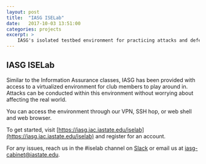 ```yaml
---
layout: post
title:  "IASG ISELab"
date:   2017-10-03 13:51:00
categories: projects
excerpt: >
    IASG's isolated testbed environment for practicing attacks and defenses.
---
```

IASG ISELab
--
Similar to the Information Assurance classes, IASG has been provided with access to a virtualized environment for club members to play around in. Attacks can be conducted
within this environment without worrying about affecting the real world.

You can access the environment through our VPN, SSH hop, or web shell and web browser.

To get started, visit [https://iasg.iac.iastate.edu/iselab](https://iasg.iac.iastate.edu/iselab) and register for an account.

For any issues, reach us in the #iselab channel on [Slack](https://iasg.slack.com) or email us at [iasg-cabinet@iastate.edu](mailto:iasg-cabinet@iastate.edu).
